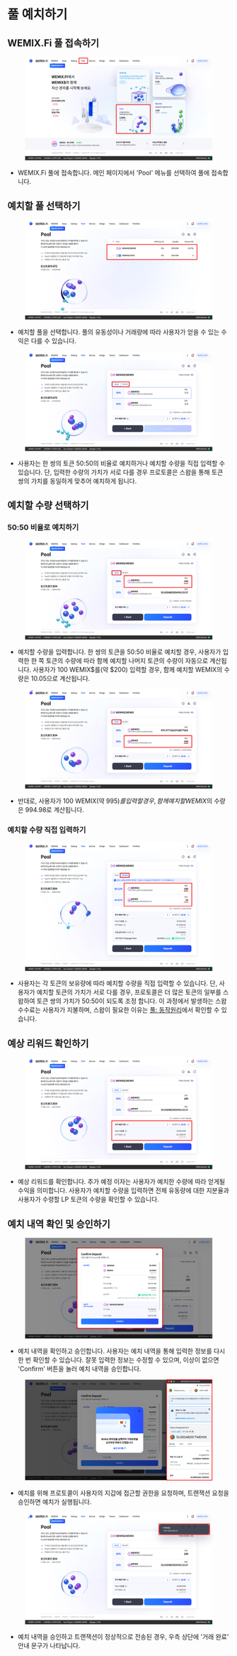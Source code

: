 # 풀 예치하기

## WEMIX.Fi 풀 접속하기

<figure><img src="../../.gitbook/assets/guide_pool_1.png" alt=""><figcaption></figcaption></figure>

* WEMIX.Fi 풀에 접속합니다. 메인 페이지에서 'Pool' 메뉴를 선택하여 풀에 접속합니다.

## 예치할 풀 선택하기

<figure><img src="../../.gitbook/assets/guide_pool_2.png" alt=""><figcaption></figcaption></figure>

* 예치할 풀을 선택합니다. 풀의 유동성이나 거래량에 따라 사용자가 얻을 수 있는 수익은 다를 수 있습니다.

<figure><img src="../../.gitbook/assets/guide_pool_3.png" alt=""><figcaption></figcaption></figure>

* 사용자는 한 쌍의 토큰 50:50의 비율로 예치하거나 예치할 수량을 직접 입력할 수 있습니다. 단, 입력한 수량의 가치가 서로 다를 경우 프로토콜은 스왑을 통해 토큰 쌍의 가치를 동일하게 맞추어 예치하게 됩니다.

## 예치할 수량 선택하기

### 50:50 비율로 예치하기

<figure><img src="../../.gitbook/assets/guide_pool_4.png" alt=""><figcaption></figcaption></figure>

* 예치할 수량을 입력합니다. 한 쌍의 토큰을 50:50 비율로 예치할 경우, 사용자가 입력한 한 쪽 토큰의 수량에 따라 함께 예치할 나머지 토큰의 수량이 자동으로 계산됩니다. 사용자가 100 WEMIX$를(약 $200) 입력할 경우, 함께 예치할 WEMIX의 수량은 10.05으로 계산됩니다.

<figure><img src="../../.gitbook/assets/guide_pool_5 (1).png" alt=""><figcaption></figcaption></figure>

* 반대로, 사용자가 100 WEMIX(약 $995)를 입력할 경우, 함께 예치할 WEMIX$의 수량은 994.98로 계산됩니다.

### 예치할 수량 직접 입력하기

<figure><img src="../../.gitbook/assets/guide_pool_6.png" alt=""><figcaption></figcaption></figure>

* 사용자는 각 토큰의 보유량에 따라 예치할 수량을 직접 입력할 수 있습니다. 단, 사용자가 예치할 토큰의 가치가 서로 다를 경우, 프로토콜은 더 많은 토큰의 일부를 스왑하여 토큰 쌍의 가치가 50:50이 되도록 조정 합니다. 이 과정에서 발생하는 스왑 수수료는 사용자가 지불하며, 스왑이 필요한 이유는 [풀: 동작원리](../../services/pool/how-it-works.md)에서 확인할 수 있습니다.

## 예상 리워드 확인하기

<figure><img src="../../.gitbook/assets/guide_pool_7.png" alt=""><figcaption></figcaption></figure>

* 예상 리워드를 확인합니다. 추가 예정 이자는 사용자가 예치한 수량에 따라 얻게될 수익을 의미합니다. 사용자가 예치할 수량을 입력하면 전체 유동량에 대한 지분율과 사용자가 수령할 LP 토큰의 수량을 확인할 수 있습니다.

## 예치 내역 확인 및 승인하기

<figure><img src="../../.gitbook/assets/guide_pool_8.png" alt=""><figcaption></figcaption></figure>

* 예치 내역을 확인하고 승인합니다. 사용자는 예치 내역을 통해 입력한 정보를 다시 한 번 확인할 수 있습니다. 잘못 입력한 정보는 수정할 수 있으며, 이상이 없으면 'Confirm' 버튼을 눌러 예치 내역을 승인합니다.

<figure><img src="../../.gitbook/assets/guide_pool_9.png" alt=""><figcaption></figcaption></figure>

* 예치를 위해 프로토콜이 사용자의 지갑에 접근할 권한을 요청하며, 트랜잭션 요청을 승인하면 예치가 실행됩니다.

<figure><img src="../../.gitbook/assets/guide_pool_10.png" alt=""><figcaption></figcaption></figure>

* 예치 내역을 승인하고 트랜잭션이 정상적으로 전송된 경우, 우측 상단에 '거래 완료' 안내 문구가 나타납니다.

